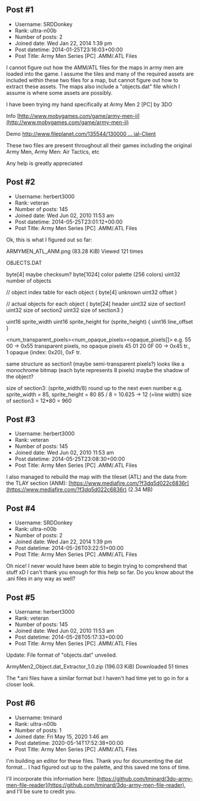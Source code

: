 ## Post #1
- Username: SRDDonkey
- Rank: ultra-n00b
- Number of posts: 2
- Joined date: Wed Jan 22, 2014 1:39 pm
- Post datetime: 2014-01-25T23:16:03+00:00
- Post Title: Army Men Series [PC] .AMM/.ATL Files

I cannot figure out how the AMM/ATL files for the maps in army men are loaded into the game. I assume the tiles and many of the required assets are included within these two files for a map, but cannot figure out how to extract these assets. The maps also include a "objects.dat" file which I assume is where some assets are possibly.

I have been trying my hand specifically at Army Men 2 [PC] by 3DO

Info
[http://www.mobygames.com/game/army-men-ii](http://www.mobygames.com/game/army-men-ii)

Demo
[http://www.fileplanet.com/135544/130000 ... ial-Client](http://www.fileplanet.com/135544/130000/fileinfo/Army-Men-II-Trial-Client)

These two files are present throughout all their games including the original Army Men, Army Men: Air Tactics, etc

Any help is greatly appreciated
## Post #2
- Username: herbert3000
- Rank: veteran
- Number of posts: 145
- Joined date: Wed Jun 02, 2010 11:53 am
- Post datetime: 2014-05-25T23:01:12+00:00
- Post Title: Army Men Series [PC] .AMM/.ATL Files

Ok, this is what I figured out so far:



ARMYMEN_ATL_ANM.png (83.28 KiB) Viewed 121 times


OBJECTS.DAT

byte[4]		maybe checksum?
byte[1024]		color palette (256 colors)
uint32		number of objects

// object index table
for each object {
  byte[4]		unknown
  uint32		offset
}

// actual objects
for each object {
  byte[24]	header
  uint32	size of section1
  <section1>
  uint32	size of section2
  <section2>
  uint32	size of section3
  <section3>
}

<section1>
uint16	sprite_width
uint16	sprite_height
for (sprite_height) {
  uint16	line_offset
}
<run-length encoded pixel data>

<num_transparent_pixels><num_opaque_pixels><opaque_pixels[]>
e.g.
55 00 -> 0x55 transparent pixels, no opaque pixels
45 01 20 0F 00 -> 0x45 tr., 1 opaque (index: 0x20), 0xF tr.

<section2>
same structure as section1 (maybe semi-transparent pixels?)

<section3>
looks like a monochrome bitmap (each byte represents 8 pixels)
maybe the shadow of the object?

size of section3:
(sprite_width/8) round up to the next even number
e.g. sprite_width = 85, sprite_height = 80
85 / 8 = 10.625 -> 12 (=line width)
size of section3 = 12*80 = 960
## Post #3
- Username: herbert3000
- Rank: veteran
- Number of posts: 145
- Joined date: Wed Jun 02, 2010 11:53 am
- Post datetime: 2014-05-25T23:08:30+00:00
- Post Title: Army Men Series [PC] .AMM/.ATL Files

I also managed to rebuild the map with the tileset (ATL) and the data from the TLAY section (ANM):
[https://www.mediafire.com/?f3dq5d022c6836r](https://www.mediafire.com/?f3dq5d022c6836r) (2.34 MB)
## Post #4
- Username: SRDDonkey
- Rank: ultra-n00b
- Number of posts: 2
- Joined date: Wed Jan 22, 2014 1:39 pm
- Post datetime: 2014-05-26T03:22:51+00:00
- Post Title: Army Men Series [PC] .AMM/.ATL Files

Oh nice! I never would have been able to begin trying to comprehend that stuff xD I can't thank you enough for this help so far. Do you know about the .ani files in any way as well?
## Post #5
- Username: herbert3000
- Rank: veteran
- Number of posts: 145
- Joined date: Wed Jun 02, 2010 11:53 am
- Post datetime: 2014-05-28T05:17:33+00:00
- Post Title: Army Men Series [PC] .AMM/.ATL Files

Update: File format of "objects.dat" unveiled.


 ArmyMen2_Object.dat_Extractor_1.0.zip
(196.03 KiB) Downloaded 51 times


The *.ani files have a similar format but I haven't had time yet to go in for a closer look.
## Post #6
- Username: tminard
- Rank: ultra-n00b
- Number of posts: 1
- Joined date: Fri May 15, 2020 1:46 am
- Post datetime: 2020-05-14T17:52:38+00:00
- Post Title: Army Men Series [PC] .AMM/.ATL Files

I'm building an editor for these files. Thank you for documenting the dat format... I had figured out up to the palette, and this saved me tons of time.

I'll incorporate this information here: [https://github.com/tminard/3do-army-men-file-reader](https://github.com/tminard/3do-army-men-file-reader), and I'll be sure to credit you.
